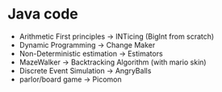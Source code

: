 # Java code

* Arithmetic First principles -> INTicing (BigInt from scratch)
* Dynamic Programming -> Change Maker
* Non-Deterministic estimation -> Estimators
* MazeWalker -> Backtracking Algorithm (with mario skin)
* Discrete Event Simulation -> AngryBalls
* parlor/board game -> Picomon
